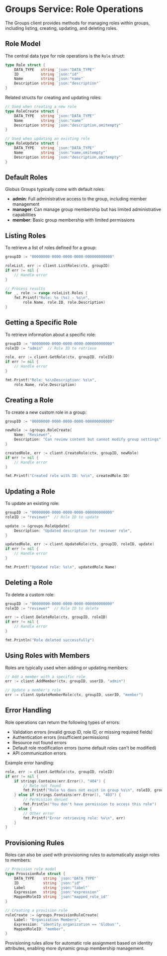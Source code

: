 # Groups Service: Role Operations

<!-- SPDX-License-Identifier: Apache-2.0 -->
<!-- SPDX-FileCopyrightText: 2025 Scott Friedman and Project Contributors -->

The Groups client provides methods for managing roles within groups, including listing, creating, updating, and deleting roles.

## Role Model

The central data type for role operations is the `Role` struct:

```go
type Role struct {
    DATA_TYPE   string `json:"DATA_TYPE"`
    ID          string `json:"id"`
    Name        string `json:"name"`
    Description string `json:"description"`
}
```

Related structs for creating and updating roles:

```go
// Used when creating a new role
type RoleCreate struct {
    DATA_TYPE   string `json:"DATA_TYPE"`
    Name        string `json:"name"`
    Description string `json:"description,omitempty"`
}

// Used when updating an existing role
type RoleUpdate struct {
    DATA_TYPE   string `json:"DATA_TYPE"`
    Name        string `json:"name,omitempty"`
    Description string `json:"description,omitempty"`
}
```

## Default Roles

Globus Groups typically come with default roles:

- **admin**: Full administrative access to the group, including member management
- **manager**: Can manage group membership but has limited administrative capabilities
- **member**: Basic group membership with limited permissions

## Listing Roles

To retrieve a list of roles defined for a group:

```go
groupID := "00000000-0000-0000-0000-000000000000"

roleList, err := client.ListRoles(ctx, groupID)
if err != nil {
    // Handle error
}

// Process results
for _, role := range roleList.Roles {
    fmt.Printf("Role: %s (%s) - %s\n", 
        role.Name, role.ID, role.Description)
}
```

## Getting a Specific Role

To retrieve information about a specific role:

```go
groupID := "00000000-0000-0000-0000-000000000000"
roleID := "admin"  // Role ID to retrieve

role, err := client.GetRole(ctx, groupID, roleID)
if err != nil {
    // Handle error
}

fmt.Printf("Role: %s\nDescription: %s\n", 
    role.Name, role.Description)
```

## Creating a Role

To create a new custom role in a group:

```go
groupID := "00000000-0000-0000-0000-000000000000"

newRole := &groups.RoleCreate{
    Name: "Reviewer",
    Description: "Can review content but cannot modify group settings",
}

createdRole, err := client.CreateRole(ctx, groupID, newRole)
if err != nil {
    // Handle error
}

fmt.Printf("Created role with ID: %s\n", createdRole.ID)
```

## Updating a Role

To update an existing role:

```go
groupID := "00000000-0000-0000-0000-000000000000"
roleID := "reviewer"  // Role ID to update

update := &groups.RoleUpdate{
    Description: "Updated description for reviewer role",
}

updatedRole, err := client.UpdateRole(ctx, groupID, roleID, update)
if err != nil {
    // Handle error
}

fmt.Printf("Updated role: %s\n", updatedRole.Name)
```

## Deleting a Role

To delete a custom role:

```go
groupID := "00000000-0000-0000-0000-000000000000"
roleID := "reviewer"  // Role ID to delete

err := client.DeleteRole(ctx, groupID, roleID)
if err != nil {
    // Handle error
}

fmt.Println("Role deleted successfully")
```

## Using Roles with Members

Roles are typically used when adding or updating members:

```go
// Add a member with a specific role
err := client.AddMember(ctx, groupID, userID, "admin")

// Update a member's role
err := client.UpdateMemberRole(ctx, groupID, userID, "member")
```

## Error Handling

Role operations can return the following types of errors:

- Validation errors (invalid group ID, role ID, or missing required fields)
- Authentication errors (insufficient permissions)
- Resource not found errors
- Default role modification errors (some default roles can't be modified)
- API communication errors

Example error handling:

```go
role, err := client.GetRole(ctx, groupID, roleID)
if err != nil {
    if strings.Contains(err.Error(), "404") {
        // Role not found
        fmt.Printf("Role %s does not exist in group %s\n", roleID, groupID)
    } else if strings.Contains(err.Error(), "403") {
        // Permission denied
        fmt.Println("You don't have permission to access this role")
    } else {
        // Other error
        fmt.Printf("Error retrieving role: %v\n", err)
    }
}
```

## Provisioning Rules

Roles can also be used with provisioning rules to automatically assign roles to members:

```go
// Provision rule model
type ProvisionRule struct {
    DATA_TYPE    string `json:"DATA_TYPE"`
    ID           string `json:"id"`
    Label        string `json:"label"`
    Expression   string `json:"expression"`
    MappedRoleID string `json:"mapped_role_id"`
}

// Creating a provision rule
ruleCreate := &groups.ProvisionRuleCreate{
    Label: "Organization Members",
    Expression: "identity.organization == 'Globus'",
    MappedRoleID: "member",
}
```

Provisioning rules allow for automatic role assignment based on identity attributes, enabling more dynamic group membership management.